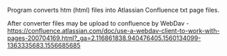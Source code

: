Program converts htm (html) files into Atlassian Confluence txt page files.

After converter files may be upload to confluence by WebDav - https://confluence.atlassian.com/doc/use-a-webdav-client-to-work-with-pages-200704169.html?_ga=2.116861838.940476405.1560134099-1363335683.1556685685